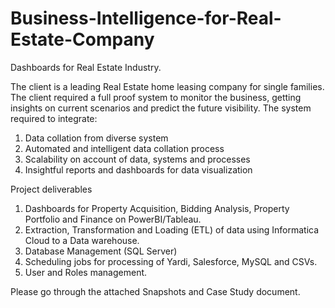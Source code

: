 # Business-Intelligence-for-Real-Estate-Company
Dashboards for Real Estate Industry.

The client is a leading Real Estate home leasing company for single families.
The client required a full proof system to monitor the business, getting insights on current scenarios and predict the future visibility. The system required to integrate:
1. Data collation from diverse system
2. Automated and intelligent data collation process
3. Scalability on account of data, systems and processes
4. Insightful reports and dashboards for data visualization

Project deliverables
1. Dashboards for Property Acquisition, Bidding Analysis, Property Portfolio and Finance on PowerBI/Tableau.
2. Extraction, Transformation and Loading (ETL) of data using Informatica Cloud to a Data warehouse.
3. Database Management (SQL Server)
4. Scheduling jobs for processing of Yardi, Salesforce, MySQL and CSVs.
5. User and Roles management.

Please go through the attached Snapshots and Case Study document.
